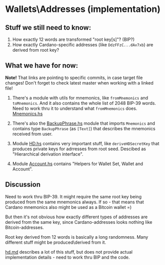 # Wallets\Addresses (implementation)

## Stuff we still need to know:
1. How exactly 12 words are transformed "root key[s]"? (BIP?)
2. How exactly Cardano-specific addresses (like `DdzFFzC...dAv7xb`) are derived from root key?

## What we have for now:

**Note!** That links are pointing to specific commits, in case target file changes!
Don't forget to check latest master when working with a linked file!

1. There's a module with utils for mnemonics, like `fromMnemonics` and `toMnemonics`.
And it also contains the whole list of 2048 BIP-39 words. Need to work thru it to understand what `fromMnemonics` does.
[Mnemonics.hs](https://github.com/input-output-hk/cardano-sl/blob/89c3266a0a3af0b5071d5aa162dfbec8e3204086/wallet/src/Pos/Util/Mnemonics.hs)

2. There's also the [BackupPhrase.hs](https://github.com/input-output-hk/cardano-sl/blob/89c3266a0a3af0b5071d5aa162dfbec8e3204086/wallet/src/Pos/Util/BackupPhrase.hs)
module that imports `Mnemonics` and contains type `BackupPhrase` (as `[Text]`) that describes the mnemonics received from user.

3. Module [HD.hs](https://github.com/input-output-hk/cardano-sl/blob/f5b8073b92b8219ae5fbb038c0ceb4a19502a86b/crypto/Pos/Crypto/HD.hs)
contains very important stuff, like `deriveHDSecretKey` that produces private keys for adrresses from root seed.
Descibed as "Hierarchical derivation interface".

4. Module [Account.hs](https://github.com/input-output-hk/cardano-sl/blob/5af8f0a116069359e6cd4a1b1636394a032f7503/wallet/src/Pos/Wallet/Web/Account.hs)
contains "Helpers for Wallet Set, Wallet and Account".

## Discussion

Need to work thru BIP-39. It might require the same root key being produced from the same mnemonics always.
If so - that means that Cardano mnemonics also might be used as a Bitcoin wallet =)

But then it's not obvious how exactly different types of addresses are derived from the same key,
since Cardano-addresses looks nothing like Bitcoin-addresses.

Root key derived from 12 words is basically a long randomness. Many different stuff might be produced\derived from it.

[hd.md](https://github.com/input-output-hk/cardano-sl/blob/master/docs/hd.md) describes a lot of this stuff,
but does not provide actual implementation details - need to work thru BIP and the code.
